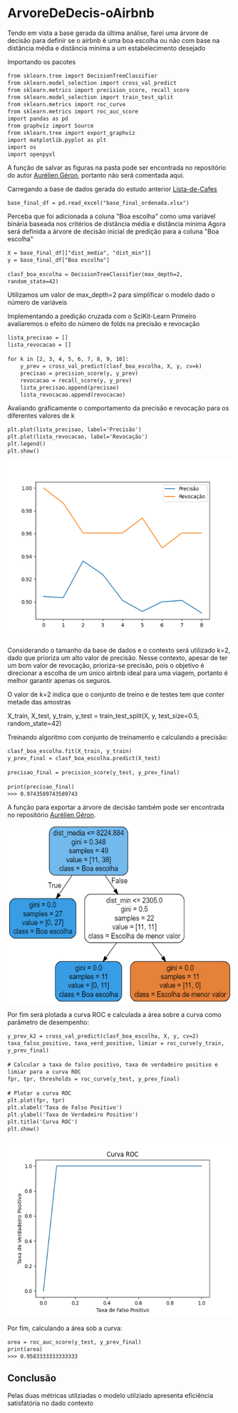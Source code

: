 # ArvoreDeDecis-oAirbnb
Tendo em vista a base gerada da última análise, farei uma árvore de decisão para definir se o airbnb é uma boa escolha ou não com base na distância média e distância mínima a um estabelecimento desejado

Importando os pacotes

```
from sklearn.tree import DecisionTreeClassifier
from sklearn.model_selection import cross_val_predict
from sklearn.metrics import precision_score, recall_score
from sklearn.model_selection import train_test_split
from sklearn.metrics import roc_curve
from sklearn.metrics import roc_auc_score
import pandas as pd
from graphviz import Source
from sklearn.tree import export_graphviz
import matplotlib.pyplot as plt
import os
import openpyxl
```
A função de salvar as figuras na pasta pode ser encontrada no repositório do autor [Aurélien Géron](https://github.com/ageron/handson-ml2/blob/master/06_decision_trees.ipynb), portanto não será comentada aqui.

Carregando a base de dados gerada do estudo anterior [Lista-de-Cafes](https://github.com/gabriellafeta/Lista-de-Cafes/blob/main/README.md?plain=1)
```
base_final_df = pd.read_excel("base_final_ordenada.xlsx")
```
Perceba que foi adicionada a coluna "Boa escolha" como uma variável binária baseada nos critérios de distância média e distância mínima
Agora será definida a árvore de decisão inicial de predição para a coluna "Boa escolha"

```
X = base_final_df[["dist_media", "dist_min"]]
y = base_final_df["Boa escolha"]

clasf_boa_escolha = DecisionTreeClassifier(max_depth=2, random_state=42)
```

Utilizamos um valor de max_depth=2 para simplificar o modelo dado o número de variáveis

Implementando a predição cruzada com o SciKit-Learn
Primeiro avaliaremos o efeito do número de folds na precisão e revocação

```
lista_precisao = []
lista_revocacao = []

for k in [2, 3, 4, 5, 6, 7, 8, 9, 10]:
    y_prev = cross_val_predict(clasf_boa_escolha, X, y, cv=k)
    precisao = precision_score(y, y_prev)
    revocacao = recall_score(y, y_prev)
    lista_precisao.append(precisao)
    lista_revocacao.append(revocacao)
```

Avaliando graficamente o comportamento da precisão e revocação para os diferentes valores de k

```
plt.plot(lista_precisao, label='Precisão')
plt.plot(lista_revocacao, label='Revocação')
plt.legend()
plt.show()
```

<img src="imagens/precisaoxrevocacao.png"
   width="600"
     height="400">

Considerando o tamanho da base de dados e o contexto será utilizado k=2, dado que prioriza um alto valor de precisão.
Nesse contexto, apesar de ter um bom valor de revocação, prioriza-se precisão, pois o objetivo é direcionar a escolha de um único airbnb ideal para uma viagem, portanto é melhor garantir apenas os seguros.

O valor de k=2 indica que o conjunto de treino e de testes tem que conter metade das amostras

X_train, X_test, y_train, y_test = train_test_split(X, y, test_size=0.5, random_state=42)

Treinando algoritmo com conjunto de treinamento e calculando a precisão:

```
clasf_boa_escolha.fit(X_train, y_train)
y_prev_final = clasf_boa_escolha.predict(X_test)

precisao_final = precision_score(y_test, y_prev_final)

print(precisao_final)
>>> 0.9743589743589743
```
A função para exportar a árvore de decisão também pode ser encontrada no repositório [Aurélien Géron](https://github.com/ageron/handson-ml2/blob/master/06_decision_trees.ipynb).

<img src="imagens/arvore.png"
   width="600"
     height="400">

Por fim será plotada a curva ROC e calculada a área sobre a curva como parâmetro de desempenho:

```
y_prev_k2 = cross_val_predict(clasf_boa_escolha, X, y, cv=2)
taxa_falso_positivo, taxa_verd_positivo, limiar = roc_curve(y_train, y_prev_final)

# Calcular a taxa de falso positivo, taxa de verdadeiro positivo e limiar para a curva ROC
fpr, tpr, thresholds = roc_curve(y_test, y_prev_final)

# Plotar a curva ROC
plt.plot(fpr, tpr)
plt.xlabel('Taxa de Falso Positivo')
plt.ylabel('Taxa de Verdadeiro Positivo')
plt.title('Curva ROC')
plt.show()
```
<img src="imagens/curva roc.png"
   width="600"
     height="400">

Por fim, calculando a área sob a curva:

```
area = roc_auc_score(y_test, y_prev_final)
print(area)
>>> 0.9583333333333333
```

## Conclusão

Pelas duas métricas utilziadas o modelo utilziado apresenta eficiência satisfatória no dado contexto



